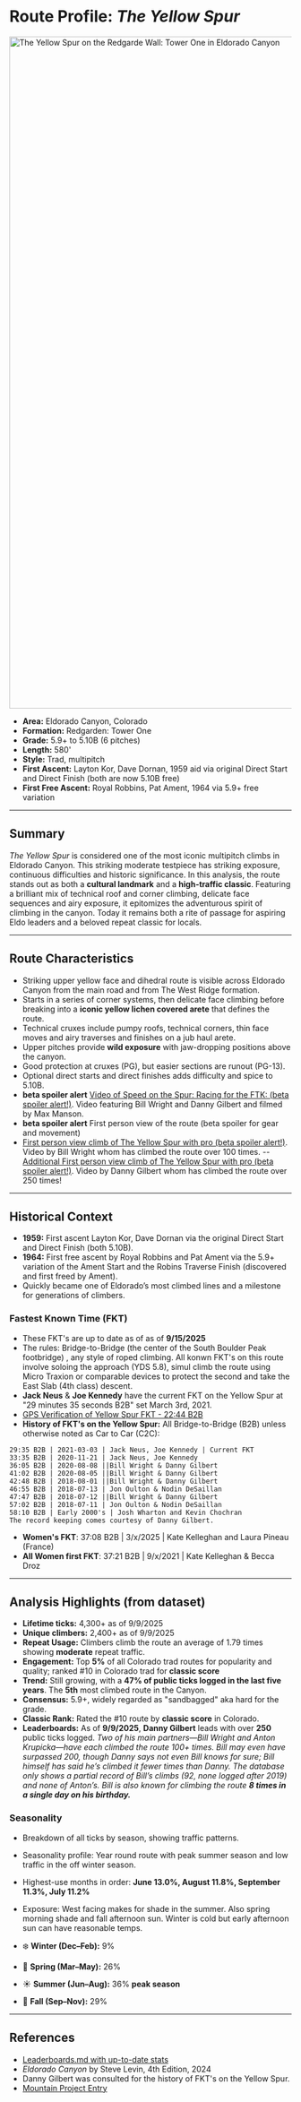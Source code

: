 # Route Profile: *The Yellow Spur*  

<img src="https://github.com/HarvestMondello/Colorado-climbing-route-analysis/blob/main/assets/yellow-spur.png" alt="The Yellow Spur on the Redgarde Wall: Tower One in Eldorado Canyon" width="1200"/>

- **Area:** Eldorado Canyon, Colorado  
- **Formation:** Redgarden: Tower One 
- **Grade:** 5.9+ to 5.10B (6 pitches)  
- **Length:** 580' 
- **Style:** Trad, multipitch  
- **First Ascent:** Layton Kor, Dave Dornan, 1959 aid via original Direct Start and Direct Finish (both are now 5.10B free)
- **First Free Ascent:** Royal Robbins, Pat Ament, 1964 via 5.9+ free variation

---

## Summary  
*The Yellow Spur* is considered one of the most iconic multipitch climbs in Eldorado Canyon. This striking moderate testpiece has striking exposure, continuous difficulties and historic significance. In this analysis, the route stands out as both a **cultural landmark** and a **high-traffic classic**. Featuring a brilliant mix of technical roof and corner climbing, delicate face sequences and airy exposure, it epitomizes the adventurous spirit of climbing in the canyon. Today it remains both a rite of passage for aspiring Eldo leaders and a beloved repeat classic for locals.  

---

## Route Characteristics  
- Striking upper yellow face and dihedral route is visible across Eldorado Canyon from the main road and from The West Ridge formation.  
- Starts in a series of corner systems, then delicate face climbing before breaking into a **iconic yellow lichen covered arete** that defines the route.  
- Technical cruxes include pumpy roofs, technical corners, thin face moves and airy traverses and finishes on a jub haul arete.  
- Upper pitches provide **wild exposure** with jaw-dropping positions above the canyon.  
- Good protection at cruxes (PG), but easier sections are runout (PG-13).  
- Optional direct starts and direct finishes adds difficulty and spice to 5.10B.
- **beta spoiler alert** [Video of Speed on the Spur: Racing for the FTK: (beta spoiler alert!)](https://www.youtube.com/watch?v=WDn1XcV5hJI&list=PLdYfjeJrovHhrMzAA3YUGYAswMBKV19ZX). Video featuring Bill Wright and Danny Gilbert and filmed by Max Manson.
- **beta spoiler alert** First person view of the route (beta spoiler for gear and movement)
- [First person view climb of The Yellow Spur with pro (beta spoiler alert!)](https://www.youtube.com/watch?v=kk001Z8Sg9o&list=PLdYfjeJrovHhrMzAA3YUGYAswMBKV19ZX). Video by Bill Wright whom has climbed the route over 100 times.
-- [Additional First person view climb of The Yellow Spur with pro (beta spoiler alert!)](ttps://www.youtube.com/watch?v=sjsig6fEoqQ&list=PLdYfjeJrovHhrMzAA3YUGYAswMBKV19ZX). Video by Danny Gilbert whom has climbed the route over 250 times!

---

## Historical Context  
- **1959:** First ascent Layton Kor, Dave Dornan via the original Direct Start and Direct Finish (both 5.10B).
- **1964:** First free ascent by Royal Robbins and Pat Ament via the 5.9+ variation of the Ament Start and the Robins Traverse Finish (discovered and first freed by Ament).
- Quickly became one of Eldorado’s most climbed lines and a milestone for generations of climbers.  

### Fastest Known Time (FKT) 
- These FKT's are up to date as of as of **9/15/2025**
- The rules: Bridge-to-Bridge (the center of the South Boulder Peak footbridge) , any style of roped climbing. All konwn FKT's on this route involve soloing the approach (YDS 5.8), simul climb the route using Micro Traxion or comparable devices to protect the second and take the East Slab (4th class) descent. 
- **Jack Neus** & **Joe Kennedy** have the current FKT on the Yellow Spur at "29 minutes 35 seconds B2B" set March 3rd, 2021.
- [GPS Verification of Yellow Spur FKT - 22:44 B2B ](https://www.strava.com/activities/6769287759)   
- **History of FKT's on the Yellow Spur:** All Bridge-to-Bridge (B2B) unless otherwise noted as Car to Car (C2C):

```
29:35 B2B | 2021-03-03 | Jack Neus, Joe Kennedy | Current FKT
33:35 B2B | 2020-11-21 | Jack Neus, Joe Kennedy 
36:05 B2B | 2020-08-08 ||Bill Wright & Danny Gilbert
41:02 B2B | 2020-08-05 ||Bill Wright & Danny Gilbert
42:48 B2B | 2018-08-01 ||Bill Wright & Danny Gilbert
46:55 B2B | 2018-07-13 | Jon Oulton & Nodin DeSaillan
47:47 B2B | 2018-07-12 ||Bill Wright & Danny Gilbert
57:02 B2B | 2018-07-11 | Jon Oulton & Nodin DeSaillan
58:10 B2B | Early 2000's | Josh Wharton and Kevin Chochran 
The record keeping comes courtesy of Danny Gilbert.
```

- **Women's FKT**: 37:08 B2B | 3/x/2025 | Kate Kelleghan and Laura Pineau (France) 
- **All Women first FKT**: 37:21 B2B | 9/x/2021 | Kate Kelleghan & Becca Droz 

---

## Analysis Highlights (from dataset)  
- **Lifetime ticks:** 4,300+ as of 9/9/2025  
- **Unique climbers:** 2,400+ as of 9/9/2025 
- **Repeat Usage:** Climbers climb the route an average of 1.79 times showing **moderate** repeat traffic.  
- **Engagement:** Top **5%** of all Colorado trad routes for popularity and quality; ranked #10 in Colorado trad for **classic score**  
- **Trend:** Still growing, with a **47% of public ticks logged in the last five years**. The **5th** most climbed route in the Canyon.
- **Consensus:** 5.9+, widely regarded as "sandbagged" aka hard for the grade.  
- **Classic Rank:** Rated the #10 route by **classic score** in Colorado.  
- **Leaderboards:** As of **9/9/2025**, **Danny Gilbert** leads with over **250** public ticks logged. *Two of his main partners—Bill Wright and Anton Krupicka—have each climbed the route 100+ times. Bill may even have surpassed 200, though Danny says not even Bill knows for sure; Bill himself has said he’s climbed it fewer times than Danny. The database only shows a partial record of Bill’s climbs (92, none logged after 2019) and none of Anton’s. Bill is also known for climbing the route **8 times in a single day on his birthday.***


### Seasonality 
- Breakdown of all ticks by season, showing traffic patterns.
- Seasonality profile: Year round route with peak summer season and low traffic in the off winter season. 
- Highest-use months in order: **June 13.0%, August 11.8%, September 11.3%, July 11.2%**  
- Exposure: West facing makes for shade in the summer. Also spring morning shade and fall afternoon sun. Winter is cold but early afternoon sun can have reasonable temps.

- ❄️ **Winter (Dec–Feb):** 9%  
- 🌸 **Spring (Mar–May):** 26%  
- ☀️ **Summer (Jun–Aug):** 36%  **peak season**
- 🍂 **Fall (Sep–Nov):** 29% 

---

## References  
- [Leaderboards.md with up-to-date stats](https://github.com/HarvestMondello/Colorado-climbing-route-analysis/blob/main/docs/leaderboards.md)  
- *Eldorado Canyon* by Steve Levin, 4th Edition, 2024 
- Danny Gilbert was consulted for the history of FKT's on the Yellow Spur. 
- [Mountain Project Entry](https://www.mountainproject.com/route/105748657/the-yellow-spur)  


